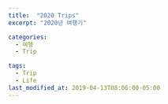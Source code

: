 ```yaml
---
title:  "2020 Trips"
excerpt: "2020년 여행기"

categories:
  - 여행
  - Trip

tags:
  - Trip
  - Life
last_modified_at: 2019-04-13T08:06:00-05:00
---
```

